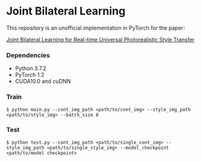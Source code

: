 # Joint Bilateral Learning

This repository is an unofficial implementation in PyTorch for the paper:

[Joint Bilateral Learning for Real-time Universal Photorealistic Style Transfer](https://arxiv.org/abs/2004.10955)



### Dependencies

- Python 3.7.2
- PyTorch 1.2
- CUDA10.0 and cuDNN



### Train

```
$ python main.py --cont_img_path <path/to/cont_img> --style_img_path <path/to/style_img> --batch_size 8
```



### Test

```
$ python test.py --cont_img_path <path/to/single_cont_img> --style_img_path <path/to/single_style_img> --model_checkpoint <path/to/model checkpoint>
```


